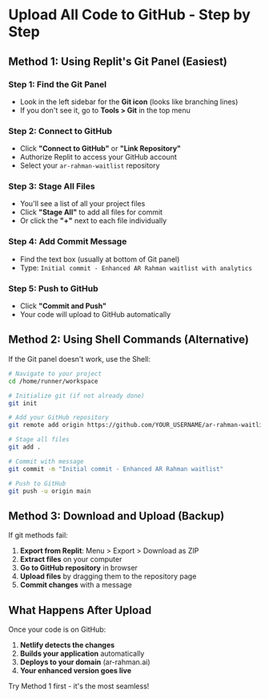 # Upload All Code to GitHub - Step by Step

## Method 1: Using Replit's Git Panel (Easiest)

### Step 1: Find the Git Panel
- Look in the left sidebar for the **Git icon** (looks like branching lines)
- If you don't see it, go to **Tools > Git** in the top menu

### Step 2: Connect to GitHub
- Click **"Connect to GitHub"** or **"Link Repository"**
- Authorize Replit to access your GitHub account
- Select your `ar-rahman-waitlist` repository

### Step 3: Stage All Files
- You'll see a list of all your project files
- Click **"Stage All"** to add all files for commit
- Or click the **"+"** next to each file individually

### Step 4: Add Commit Message
- Find the text box (usually at bottom of Git panel)
- Type: `Initial commit - Enhanced AR Rahman waitlist with analytics`

### Step 5: Push to GitHub
- Click **"Commit and Push"** 
- Your code will upload to GitHub automatically

## Method 2: Using Shell Commands (Alternative)

If the Git panel doesn't work, use the Shell:

```bash
# Navigate to your project
cd /home/runner/workspace

# Initialize git (if not already done)
git init

# Add your GitHub repository
git remote add origin https://github.com/YOUR_USERNAME/ar-rahman-waitlist.git

# Stage all files
git add .

# Commit with message
git commit -m "Initial commit - Enhanced AR Rahman waitlist"

# Push to GitHub
git push -u origin main
```

## Method 3: Download and Upload (Backup)

If git methods fail:
1. **Export from Replit**: Menu > Export > Download as ZIP
2. **Extract files** on your computer
3. **Go to GitHub repository** in browser
4. **Upload files** by dragging them to the repository page
5. **Commit changes** with a message

## What Happens After Upload

Once your code is on GitHub:
1. **Netlify detects the changes**
2. **Builds your application** automatically
3. **Deploys to your domain** (ar-rahman.ai)
4. **Your enhanced version goes live**

Try Method 1 first - it's the most seamless!